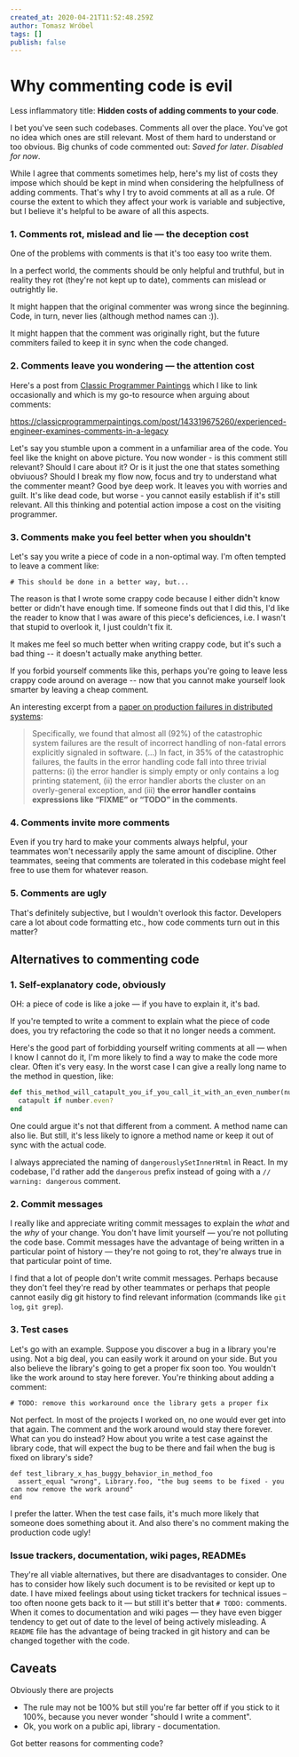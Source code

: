 ```yaml
---
created_at: 2020-04-21T11:52:48.259Z
author: Tomasz Wróbel
tags: []
publish: false
---
```


# Why commenting code is evil

Less inflammatory title: **Hidden costs of adding comments to your code**.

I bet you've seen such codebases. Comments all over the place. You've got no idea which ones are still relevant. Most of them hard to understand or too obvious. Big chunks of code commented out: _Saved for later_. _Disabled for now_.

While I agree that comments sometimes help, here's my list of costs they impose which should be kept in mind when considering the helpfullness of adding comments. That's why I try to avoid comments at all as a rule. Of course the extent to which they affect your work is variable and subjective, but I believe it's helpful to be aware of all this aspects.

### 1. Comments rot, mislead and lie — the deception cost

One of the problems with comments is that it's too easy too write them.

In a perfect world, the comments should be only helpful and truthful, but in reality they rot (they're not kept up to date), comments can mislead or outrightly lie. 

It might happen that the original commenter was wrong since the beginning. Code, in turn, never lies (although method names can :)).

It might happen that the comment was originally right, but the future commiters failed to keep it in sync when the code changed.


### 2. Comments leave you wondering — the attention cost

Here's a post from [Classic Programmer Paintings](https://classicprogrammerpaintings.com) which I like to link occasionally and which is my go-to resource when arguing about comments:

<div class="tumblr-post" data-href="https://embed.tumblr.com/embed/post/9NYQOutKOEXi4aopdzCr9A/143319675260" data-did="a3fbf2de0fdc7813870b144667c226566dd2e2ac"><a href="https://classicprogrammerpaintings.com/post/143319675260/experienced-engineer-examines-comments-in-a-legacy">https://classicprogrammerpaintings.com/post/143319675260/experienced-engineer-examines-comments-in-a-legacy</a></div>
<script async src="https://assets.tumblr.com/post.js"></script>

Let's say you stumble upon a comment in a unfamiliar area of the code. You feel like the knight on above picture. You now wonder - is this comment still relevant? Should I care about it? Or is it just the one that states something obviuous? Should I break my flow now, focus and try to understand what the commenter meant? Good bye deep work. It leaves you with worries and guilt. It's like dead code, but worse - you cannot easily establish if it's still relevant. All this thinking and potential action impose a cost on the visiting programmer.

### 3. Comments make you feel better when you shouldn't

Let's say you write a piece of code in a non-optimal way. I'm often tempted to leave a comment like:

```
# This should be done in a better way, but...
```

The reason is that I wrote some crappy code because I either didn't know better or didn't have enough time. If someone finds out that I did this, I'd like the reader to know that I was aware of this piece's deficiences, i.e. I wasn't that stupid to overlook it, I just couldn't fix it.

It makes me feel so much better when writing crappy code, but it's such a bad thing -- it doesn't actually make anything better. 

If you forbid yourself comments like this, perhaps you're going to leave less crappy code around on average -- now that you cannot make yourself look smarter by leaving a cheap comment.

An interesting excerpt from a [paper on production failures in distributed systems](https://www.usenix.org/conference/osdi14/technical-sessions/presentation/yuan):

> Specifically, we found that almost all (92%) of the catastrophic system failures are the result of incorrect handling of non-fatal errors explicitly signaled in software. (...) In fact, in 35% of the catastrophic failures, the faults in the error handling code fall into three trivial patterns: (i) the error handler is simply empty or only contains a log printing statement, (ii) the error handler aborts the cluster on an overly-general exception, and (iii) **the error handler contains expressions like “FIXME” or “TODO” in the comments**.  

<!-- virtue signaling? -->

### 4. Comments invite more comments

Even if you try hard to make your comments always helpful, your teammates won't necessarily apply the same amount of discipline. Other teammates, seeing that comments are tolerated in this codebase might feel free to use them for whatever reason.

### 5. Comments are ugly

That's definitely subjective, but I wouldn't overlook this factor. Developers care a lot about code formatting etc., how code comments turn out in this matter?

## Alternatives to commenting code

### 1. Self-explanatory code, obviously

OH: a piece of code is like a joke — if you have to explain it, it's bad.

If you're tempted to write a comment to explain what the piece of code does, you try refactoring the code so that it no longer needs a comment.

Here's the good part of forbidding yourself writing comments at all — when I know I cannot do it, I'm more likely to find a way to make the code more clear. Often it's very easy. In the worst case I can give a really long name to the method in question, like:

```ruby
def this_method_will_catapult_you_if_you_call_it_with_an_even_number(number)
  catapult if number.even?
end
```

One could argue it's not that different from a comment. A method name can also lie. But still, it's less likely to ignore a method name or keep it out of sync with the actual code.

I always appreciated the naming of `dangerouslySetInnerHtml` in React. In my codebase, I'd rather add the `dangerous` prefix instead of going with a `// warning: dangerous` comment.

### 2. Commit messages

I really like and appreciate writing commit messages to explain the _what_ and the _why_ of your change. You don't have limit yourself — you're not polluting the code base. Commit messages have the advantage of being written in a particular point of history — they're not going to rot, they're always true in that particular point of time.

I find that a lot of people don't write commit messages. Perhaps because they don't feel they're read by other teammates or perhaps that people cannot easily dig git history to find relevant information (commands like `git log`, `git grep`).

### 3. Test cases

Let's go with an example. Suppose you discover a bug in a library you're using. Not a big deal, you can easily work it around on your side. But you also believe the library's going to get a proper fix soon too. You wouldn't like the work around to stay here forever. You're thinking about adding a comment:

```
# TODO: remove this workaround once the library gets a proper fix
```

Not perfect. In most of the projects I worked on, no one would ever get into that again. The comment and the work around would stay there forever. What can you do instead?
How about you write a test case against the library code, that will expect the bug to be there and fail when the bug is fixed on library's side?

```
def test_library_x_has_buggy_behavior_in_method_foo
  assert_equal "wrong", Library.foo, "the bug seems to be fixed - you can now remove the work around"
end
```

I prefer the latter. When the test case fails, it's much more likely that someone does something about it. And also there's no comment making the production code ugly!

### Issue trackers, documentation, wiki pages, READMEs

They're all viable alternatives, but there are disadvantages to consider. One has to consider how likely such document is to be revisited or kept up to date. I have mixed feelings about using ticket trackers for technical issues – too often noone gets back to it — but still it's better that `# TODO:` comments. When it comes to documentation and wiki pages — they have even bigger tendency to get out of date to the level of being actively misleading. A `README` file has the advantage of being tracked in git history and can be changed together with the code.

## Caveats

Obviously there are projects 

* The rule may not be 100% but still you're far better off if you stick to it 100%, because you never wonder "should I write a comment".
* Ok, you work on a public api, library - documentation.

<!-- is it the velocity that matters? -->

Got better reasons for commenting code?


<!-- reasons to comment: there's an issue, something is not obvious, there's a pitfall... -->


<!-- 

I've talked with people outraged at this position. _What if there's a pitfall in that piece of code? Wouldn't you rather wanna know about that?_ If there really is a pitfall, there are so many ways you can do better than a code comment. Actually, why would you leave a pitfall in the code in the first place? Why not fix it instead? Putting a comment makes you feel justified - for a wrong reason, because you haven't improved anything. If it needs fixing, but you cannot do it at the moment - create a ticket for it. 

Do you wanna make sure that an assumption is valid? Write a test for it.


-->


